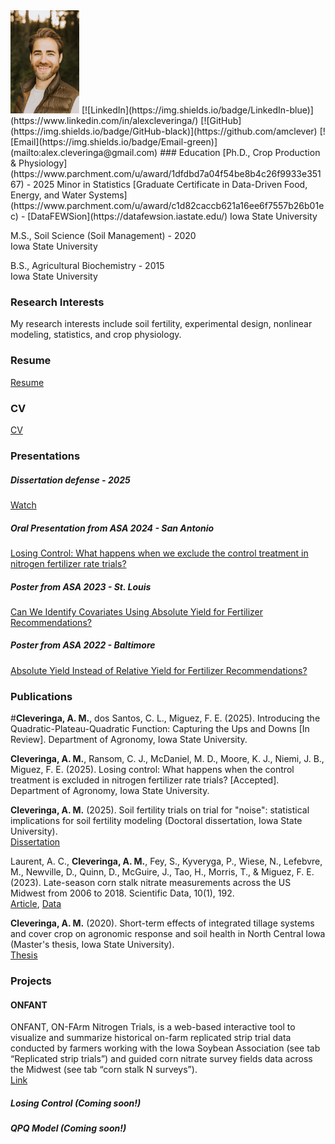 <img src = "assets/img/profile.jpg" width = "110">  
[![LinkedIn](https://img.shields.io/badge/LinkedIn-blue)](https://www.linkedin.com/in/alexcleveringa/)
[![GitHub](https://img.shields.io/badge/GitHub-black)](https://github.com/amclever)
[![Email](https://img.shields.io/badge/Email-green)](mailto:alex.cleveringa@gmail.com)
### Education
[Ph.D., Crop Production & Physiology](https://www.parchment.com/u/award/1dfdbd7a04f54be8b4c26f9933e35167) - 2025  
Minor in Statistics  
[Graduate Certificate in Data-Driven Food, Energy, and Water Systems](https://www.parchment.com/u/award/c1d82caccb621a16ee6f7557b26b01ec) - [DataFEWSion](https://datafewsion.iastate.edu/)  
Iowa State University

M.S., Soil Science (Soil Management) - 2020  
Iowa State University

B.S., Agricultural Biochemistry - 2015  
Iowa State University

### Research Interests
My research interests include soil fertility, experimental design, nonlinear modeling, statistics, and crop physiology.

### Resume
[Resume](assets/docs/Cleveringa_resume_pagedown.pdf)
### CV
[CV](assets/docs/CV_Cleveringa.pdf)

### Presentations
##### Dissertation defense - 2025
[Watch](https://youtu.be/msS_phhWQY0?si=2e5_enm9569vtoIo)
##### Oral Presentation from ASA 2024 - San Antonio
[Losing Control: What happens when we exclude the control treatment in nitrogen fertilizer rate trials?](https://scisoc.confex.com/scisoc/2024am/meetingapp.cgi/Paper/157192)
##### Poster from ASA 2023 - St. Louis
[Can We Identify Covariates Using Absolute Yield for Fertilizer Recommendations?](assets/img/StLouis_poster.pdf)
##### Poster from ASA 2022 - Baltimore
[Absolute Yield Instead of Relative Yield for Fertilizer Recommendations?](assets/img/Baltimore_poster.pdf)


### Publications  
#**Cleveringa, A. M.**, dos Santos, C. L., Miguez, F. E. (2025). Introducing the Quadratic-Plateau-Quadratic Function: Capturing the Ups and Downs [In Review]. Department of Agronomy, Iowa State University.

**Cleveringa, A. M.**, Ransom, C. J., McDaniel, M. D., Moore, K. J., Niemi, J. B., Miguez, F. E. (2025). Losing control: What happens when the control treatment is excluded in nitrogen fertilizer rate trials? [Accepted]. Department of Agronomy, Iowa State University.

**Cleveringa, A. M.** (2025). Soil fertility trials on trial for "noise": statistical implications for soil fertility modeling (Doctoral dissertation, Iowa State University).  
[Dissertation](https://www.proquest.com/docview/3244659768?pq-origsite=gscholar&fromopenview=true&sourcetype=Dissertations%20&%20Theses)  

Laurent, A. C., **Cleveringa, A. M.**, Fey, S., Kyveryga, P., Wiese, N., Lefebvre, M., Newville, D., Quinn, D., McGuire, J., Tao, H., Morris, T., & Miguez, F. E. (2023). Late-season corn stalk nitrate measurements across the US Midwest from 2006 to 2018. Scientific Data, 10(1), 192.  
[Article](https://www.nature.com/articles/s41597-023-02071-9), [Data](https://www.sidalc.net/search/Record/dat-usda-us-article24668283/Description)  

**Cleveringa, A. M.** (2020). Short-term effects of integrated tillage systems and cover crop on agronomic response and soil health in North Central Iowa (Master's thesis, Iowa State University).  
[Thesis](https://www.proquest.com/docview/2480780213?pq-origsite=gscholar&fromopenview=true&sourcetype=Dissertations%20&%20Theses)  

### Projects  
#### ONFANT
ONFANT, ON-FArm Nitrogen Trials, is a web-based interactive tool to visualize and summarize historical on-farm replicated strip trial data conducted by farmers working with the Iowa Soybean Association (see tab “Replicated strip trials”) and guided corn nitrate survey fields data across the Midwest (see tab “corn stalk N surveys”).  
[Link](https://onfant.agron.iastate.edu/)  
##### Losing Control  (Coming soon!)
##### QPQ Model  (Coming soon!)

